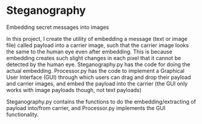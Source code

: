 # Steganography
Embedding secret messages into images

In this project, I create the utility of embedding a message (text or image file) called payload into a carrier image, such that the carrier image looks the same to the human eye even after embedding. This is because embedding creates such slight changes in each pixel that it cannot be detected by the human eye.
Steganography.py has the code for doing the actual embedding. Processor.py has the code to implement a Graphical User Interface (GUI) through which users can drag and drop their payload and carrier images, and embed the payload into the carrier (the GUI only works with image payloads though, not text payloads)

Steganography.py contains the functions to do the embedding/extracting of payload into/from carrier, and Processor.py implements the GUI functionality.

